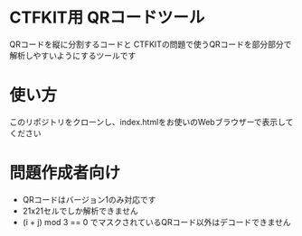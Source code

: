 # CTFKIT用 QRコードツール
QRコードを縦に分割するコードと
CTFKITの問題で使うQRコードを部分部分で解析しやすいようにするツールです

# 使い方
このリポジトリをクローンし、index.htmlをお使いのWebブラウザーで表示してください

# 問題作成者向け
- QRコードはバージョン1のみ対応です
- 21x21セルでしか解析できません
- (i + j) mod 3 == 0 でマスクされているQRコード以外はデコードできません 
